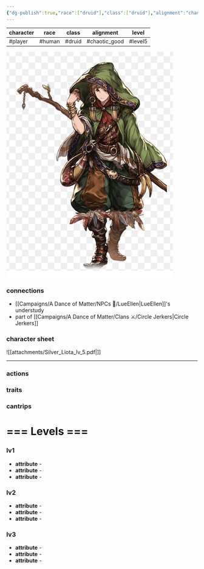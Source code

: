 ```yaml
---
{"dg-publish":true,"race":["druid"],"class":["druid"],"alignment":"chaotic_good","level":10,"permalink":"/campaigns/a-dance-of-matter/players/silver-liota/","dgPassFrontmatter":true}
---
```



| character | race              | class | alignment     | level   |
| --------- | ----------------- | ----- | ------------- | ------- |
| #player   | #human   | #druid | #chaotic_good  | #level5 |
![attachments/Silva_Liota.png](/img/user/attachments/Silva_Liota.png)
### connections
- [[Campaigns/A Dance of Matter/NPCs 🤖/LueEllen\|LueEllen]]'s understudy
- part of [[Campaigns/A Dance of Matter/Clans ⚔/Circle Jerkers\|Circle Jerkers]]


### character sheet
![[attachments/Silver_Liota_lv_5.pdf|]]

---
### actions
### traits
### cantrips

# === Levels ===
### lv1
- **attribute** - 
- **attribute** - 
- **attribute** - 

### lv2
- **attribute** - 
- **attribute** - 
- **attribute** - 

### lv3
- **attribute** - 
- **attribute** - 
- **attribute** - 
